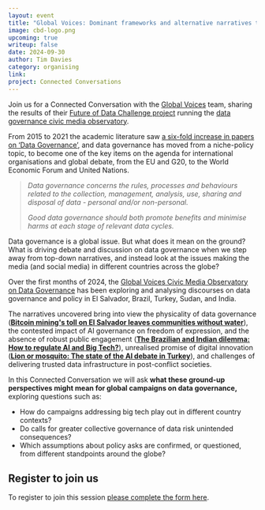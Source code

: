 ```yaml
---
layout: event
title: "Global Voices: Dominant frameworks and alternative narratives to shape the future of data and AI"
image: cbd-logo.png
upcoming: true
writeup: false
date: 2024-09-30
author: Tim Davies
category: organising
link: 
project: Connected Conversations
---
```


Join us for a Connected Conversation with the [Global Voices](https://globalvoices.org/) team, sharing the results of their [Future of Data Challenge project](https://www.futureofdatachallenge.org/winners/stichting-global-voices) running the [data governance civic media observatory](https://globalvoices.org/special/data-narratives-cmo/). 

<!--more-->

From 2015 to 2021 the academic literature saw [a six-fold increase in papers on ‘Data Governance’](https://www.thedatasphere.org/wp-content/uploads/2022/11/Data-governance-and-the-Datasphere-Literature-Review-2022.-Tim-Davies.pdf), and data governance has moved from a niche-policy topic, to become one of the key items on the agenda for international organisations and global debate, from the EU and G20, to the World Economic Forum and United Nations. 

> _Data governance concerns the rules, processes and behaviours related to the collection, management, analysis, use, sharing and disposal of data - personal and/or non-personal._
>
> _Good data governance should both promote benefits and minimise harms at each stage of relevant data cycles._

Data governance is a global issue. But what does it mean on the ground? What is driving debate and discussion on data governance when we step away from top-down narratives, and instead look at the issues making the media (and social media) in different countries across the globe? 

Over the first months of 2024, the [Global Voices Civic Media Observatory on Data Governance](https://globalvoices.org/special/data-narratives-cmo/) has been exploring and analysing discourses on data governance and policy in El Salvador, Brazil, Turkey, Sudan, and India. 

The narratives uncovered bring into view the physicality of data governance (**[Bitcoin mining's toll on El Salvador leaves communities without water](https://globalvoices.org/2024/05/31/bitcoin-minings-toll-on-el-salvador-leaves-communities-without-water/)**), the contested impact of AI governance on freedom of expression, and the absence of robust public engagement (**[The Brazilian and Indian dilemma: How to regulate AI and Big Tech?](https://globalvoices.org/2024/05/31/the-brazilian-and-indian-dilemma-how-to-regulate-ai-and-big-tech/)**), unrealised promise of digital innovation (**[Lion or mosquito: The state of the AI debate in Turkey](https://globalvoices.org/2024/05/31/lion-or-mosquito-the-state-of-the-ai-debate-in-turkey/)**), and challenges of delivering trusted data infrastructure in post-conflict societies. 

In this Connected Conversation we will ask **what these ground-up perspectives might mean for global campaigns on data governance,** exploring questions such as:

* How do campaigns addressing big tech play out in different country contexts?
* Do calls for greater collective governance of data risk unintended consequences? 
* Which assumptions about policy asks are confirmed, or questioned, from different standpoints around the globe?

## Register to join us

To register to join this session [please complete the form here](https://us06web.zoom.us/meeting/register/tZModOGsqTItHN3tyqNbt0Z9_EvfnezBswyO#/registration). 
